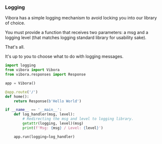### Logging

Vibora has a simple logging mechanism to avoid locking you into our library of choice.

You must provide a function that receives two parameters:  a msg and a logging level (that matches logging standard library for usability sake).

That's all.

It's up to you to choose what to do with logging messages.


```py
import logging
from vibora import Vibora
from vibora.responses import Response

app = Vibora()

@app.route('/')
def home():
    return Response(b'Hello World')

if __name__ == '__main__':
    def log_handler(msg, level):
        # Redirecting the msg and level to logging library.
        getattr(logging, level)(msg)
        print(f'Msg: {msg} / Level: {level}')

    app.run(logging=log_handler)
```
